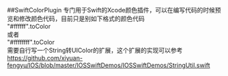 
##SwiftColorPlugin
专门用于Swift的Xcode颜色插件，可以在编写代码的时候预览和修改颜色代码，目前只是别如下格式的颜色代码
<br>
"#ffffff".toColor
<br>
或者
<br>
"#ffffffff".toColor
<br>
需要自行写一个String转UIColor的扩展，这个扩展的实现可以参考 https://github.com/xiyuan-fengyu/IOS/blob/master/IOSSwiftDemos/IOSSwiftDemos/StringUtil.swift
<br>
<br>
<br>










